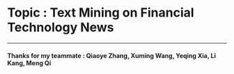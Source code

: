 # Topic : Text Mining on Financial Technology News

---------
#### Thanks for my teammate : Qiaoye Zhang, Xuming Wang, Yeqing Xia, Li Kang, Meng Qi 
